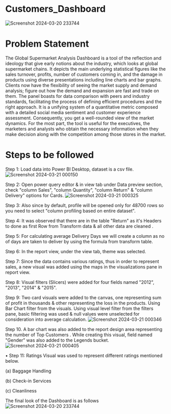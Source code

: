 # Customers_Dashboard
![Screenshot 2024-03-20 233744](https://github.com/Aditip904/Power_BI_Dashboard_Project/assets/112500658/73123fa5-f46d-4e16-bf45-d2e48374c96b)


# Problem Statement
The Global Supermarket Analysis Dashboard is a tool of the reflection and ideology that give early notions about the industry, which looks at global supermarket chains. It depicts the main underlying statistical figures like the sales turnover, profits, number of customers coming in, and the damage in products using diverse presentations including line charts and bar graphs. Clients now have the flexibility of seeing the market supply and demand analysis; figure out how the demand and expansion are fast and trade on them. The panel boasts for data comparison with peers and industry standards, facilitating the process of defining efficient procedures and the right approach. It is a unifying system of a quantitative metric composed with a detailed social media sentiment and customer experience assessment. Consequently, you get a well-rounded view of the market dynamics. For the most part, the tool is useful for the executives, the marketers and analysts who obtain the necessary information when they make decision along with the competition among those stores in the market.

# Steps to be followed 

Step 1: Load data into Power BI Desktop, dataset is a csv file.
![Screenshot 2024-03-21 000150](https://github.com/Aditip904/Power_BI_Dashboard_Project/assets/112500658/b920d7c0-c798-421a-9390-f46174f16c07)

Step 2: Open power query editor & in view tab under Data preview section, check "column Sales", "column Quantity", "column Return"  & "column Delivery" options for Cards.
![Screenshot 2024-03-21 000325](https://github.com/Aditip904/Power_BI_Dashboard_Project/assets/112500658/24239bf4-9923-409b-98f1-943862818308)

Step 3: Also since by default, profile will be opened only for 48700 rows so you need to select "column profiling based on entire dataset".

Step 4: It was observed that there are in the table "Return" as it's Headers to done as first Row from Transform data & all other data are cleaned .

Step 5: For calculating average Delivery Days we will create a column as no of days are taken to deliver by using the formula from transform table.

Step 6: In the report view, under the view tab, theme was selected.

Step 7: Since the data contains various ratings, thus in order to represent sales, a new visual was added using the maps in the visualizations pane in report view.

Step 8: Visual filters (Slicers) were added for four fields named "2012", "2013", "2014" & "2015".

Step 9: Two card visuals were added to the canvas, one representing sum of profit in thousands & other representing the loss in the products. Using Bar Chart filter from the visuals. Using visual level filter from the filters pane, basic filtering was used & null values were unselected for consideration into average calculation.
![Screenshot 2024-03-21 000346](https://github.com/Aditip904/Power_BI_Dashboard_Project/assets/112500658/932f59a0-b8be-42fc-aa8b-e71006c8f54e)
 
Step 10. A bar chart was also added to the report design area representing the number of Top Customers . While creating this visual, field named "Gender" was also added to the Legends bucket.
![Screenshot 2024-03-21 000405](https://github.com/Aditip904/Power_BI_Dashboard_Project/assets/112500658/61c0c2f0-5b08-4257-ae00-1454dc9037bf)

• Step 11: Ratings Visual was used to represent different ratings mentioned below.

(a) Baggage Handling

(b) Check-in Services

(c) Cleanliness


The final look of the Dashboard is as follows
![Screenshot 2024-03-20 233744](https://github.com/Aditip904/Power_BI_Dashboard_Project/assets/112500658/73123fa5-f46d-4e16-bf45-d2e48374c96b)
